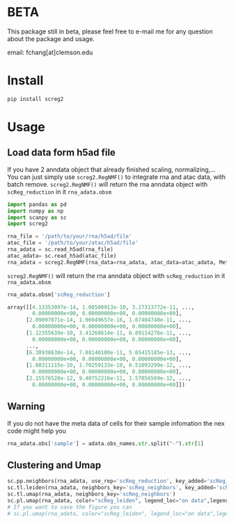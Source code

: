# BETA
This package still in beta, please feel free to e-mail me for any question about the package and usage.

email: fchang[at]clemson.edu

# Install
``` bash
pip install screg2
```

# Usage

## Load data form h5ad file

If you have 2 anndata object that already finished scaling,
normalizing,\... You can just simply use `screg2.RegNMF()` to integrate
rna and atac data, with batch remove. `screg2.RegNMF()` will return the
rna anndata object with `scReg_reduction` in it `rna_adata.obsm`

``` python
import pandas as pd
import numpy as np
import scanpy as sc
import screg2 

rna_file = '/path/to/your/rna/h5ad/file'
atac_file = '/path/to/your/atac/h5ad/file'
rna_adata = sc.read_h5ad(rna_file)
atac_adata= sc.read_h5ad(atac_file)
rna_adata = screg2.RegNMF(rna_data=rna_adata, atac_data=atac_adata, Meta_data=rna_adata.obs,batch_type='sample', maxiter=100, key_added="scReg_reduction")
```

`screg2.RegNMF()` will return the rna anndata object with
`scReg_reduction` in it `rna_adata.obsm`

``` python
rna_adata.obsm['scReg_reduction']
```

``` python
array([[4.13353097e-14, 1.08500913e-10, 3.27313772e-11, ...,
        0.00000000e+00, 0.00000000e+00, 0.00000000e+00],
      [2.09097071e-14, 1.96949657e-16, 1.67404740e-11, ...,
        0.00000000e+00, 0.00000000e+00, 0.00000000e+00],
      [1.12355639e-10, 3.41268614e-11, 6.89114276e-11, ...,
        0.00000000e+00, 0.00000000e+00, 0.00000000e+00],
      ...,
      [6.38938638e-14, 7.88140180e-11, 5.65415185e-13, ...,
        0.00000000e+00, 0.00000000e+00, 0.00000000e+00],
      [1.88311115e-10, 1.70259133e-10, 6.51093299e-12, ...,
        0.00000000e+00, 0.00000000e+00, 0.00000000e+00],
      [2.15576528e-12, 9.40752216e-11, 1.57056569e-12, ...,
        0.00000000e+00, 0.00000000e+00, 0.00000000e+00]])
```

## Warning

If you do not have the meta data of cells for their sample infomation
the nex code might help you

``` python
rna_adata.obs['sample'] = adata.obs_names.str.split("-").str[1]
```

## Clustering and Umap

``` python
sc.pp.neighbors(rna_adata, use_rep='scReg_reduction', key_added='scReg_neighbors', n_neighbors=40)
sc.tl.leiden(rna_adata, neighbors_key='scReg_neighbors', key_added='scReg_leiden')
sc.tl.umap(rna_adata, neighbors_key='scReg_neighbors')
sc.pl.umap(rna_adata, color="scReg_leiden", legend_loc="on data",legend_fontsize="small",size=6, title="scReg")
# If you want to save the figure you can
# sc.pl.umap(rna_adata, color="scReg_leiden", legend_loc="on data",legend_fontsize="small",size=6, save="_scReg.pdf" title="scReg")
```
